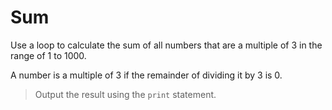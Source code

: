 # Sum

Use a loop to calculate the sum of all numbers that are a multiple of 3 in the range of 1 to 1000.

A number is a multiple of 3 if the remainder of dividing it by 3 is 0.

>Output the result using the `print` statement.
